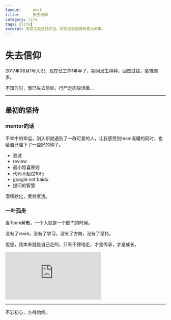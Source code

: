 ```yaml
---
layout:     post
title:      失去信仰
category: life
tags: [life]
excerpt: 有意义就是好好活，好好活就是做有意义的事。
---
```


失去信仰
=======

2017年08月1号入职，现在已工作1年半了，期间发生种种，回首过往，感慨颇多。

不知何时，我已失去信仰，行尸走肉般活着...

--------------------------------------------------------------------------------

最初的坚持
----------

### mentor的话

不幸中的幸运，刚入职就遇到了一群可爱的人，让我感受到team温暖的同时，也给自己埋下了一些好的种子。

* 测试
* review
* 最小惊喜原则
* 代码不超过10行
* google not baidu
* 提问的智慧

潜移默化，受益匪浅。

### 一叶孤舟

当Team解散，一个人就是一个部门的时候。

没有了revie，没有了学习，没有了方向，没有了坚持。

但是，路本来就是自己走的，只有不停地走，才是传承，才是成长。

![受益匪浅](http://blog.dengqinghua.net/memorize_my_mentor.html)

----------
不忘初心，方得始终。

